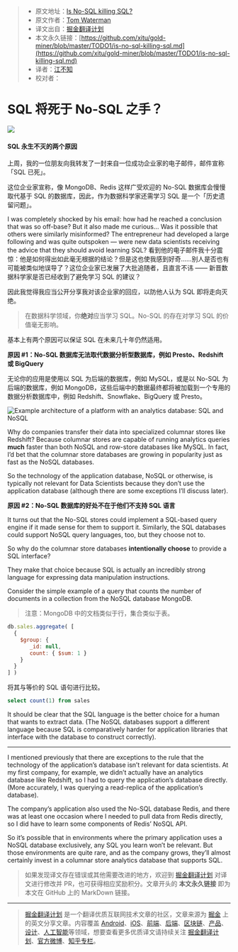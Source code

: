 > * 原文地址：[Is No-SQL killing SQL?](https://towardsdatascience.com/is-no-sql-killing-sql-3b0daff69ea)
> * 原文作者：[Tom Waterman](https://medium.com/@tjwaterman99)
> * 译文出自：[掘金翻译计划](https://github.com/xitu/gold-miner)
> * 本文永久链接：[https://github.com/xitu/gold-miner/blob/master/TODO1/is-no-sql-killing-sql.md](https://github.com/xitu/gold-miner/blob/master/TODO1/is-no-sql-killing-sql.md)
> * 译者：[江不知](http://jalan.space)
> * 校对者：

# SQL 将死于 No-SQL 之手？

![](https://cdn-images-1.medium.com/max/2688/1*b5c0bA8yVQ7Zeli-6nrXHA.png)

#### SQL 永生不灭的两个原因

上周，我的一位朋友向我转发了一封来自一位成功企业家的电子邮件，邮件宣称「SQL 已死」。

这位企业家宣称，像 MongoDB、Redis 这样广受欢迎的 No-SQL 数据库会慢慢取代基于 SQL 的数据库，因此，作为数据科学家还需学习 SQL 是一个「历史遗留问题」。

I was completely shocked by his email: how had he reached a conclusion that was so off-base? But it also made me curious… Was it possible that others were similarly misinformed? The entrepreneur had developed a large following and was quite outspoken — were new data scientists receiving the advice that they should avoid learning SQL?
看到他的电子邮件我十分震惊：他是如何得出如此毫无根据的结论？但是这也使我感到好奇……别人是否也有可能被类似地误导了？这位企业家已发展了大批追随者，且直言不讳 —— 新晋数据科学家是否已经收到了避免学习 SQL 的建议？

因此我觉得我应当公开分享我对该企业家的回应，以防他人认为 SQL 即将走向灭绝。

> 在数据科学领域，你**绝对**应当学习 SQL。No-SQL 的存在对学习 SQL 的价值毫无影响。

基本上有两个原因可以保证 SQL 在未来几十年仍然适用。

**原因 #1：No-SQL 数据库无法取代数据分析型数据库，例如 Presto、Redshift 或 BigQuery**

无论你的应用是使用以 SQL 为后端的数据库，例如 MySQL，或是以 No-SQL 为后端的数据库，例如 MongoDB，这些后端中的数据最终都将被加载到一个专用的数据分析数据库中，例如 Redshift、Snowflake、BigQuery 或 Presto。

![Example architecture of a platform with an analytics database: SQL and NoSQL](https://cdn-images-1.medium.com/max/3104/1*LBVLAfUu29FwbYCFF0vRCg.png)

Why do companies transfer their data into specialized columnar stores like Redshift? Because columnar stores are capable of running analytics queries **much** faster than both NoSQL and row-store databases like MySQL. In fact, I’d bet that the columnar store databases are growing in popularity just as fast as the NoSQL databases.

So the technology of the application database, NoSQL or otherwise, is typically not relevant for Data Scientists because they don’t use the application database (although there are some exceptions I’ll discuss later).

**原因 #2：No-SQL 数据库的好处不在于他们不支持 SQL 语言**

It turns out that the No-SQL stores could implement a SQL-based query engine if it made sense for them to support it. Similarly, the SQL databases could support NoSQL query languages, too, but they choose not to.

So why do the columnar store databases **intentionally choose** to provide a SQL interface?

They make that choice because SQL is actually an incredibly strong language for expressing data manipulation instructions.

Consider the simple example of a query that counts the number of documents in a collection from the NoSQL database MongoDB.

> 注意：MongoDB 中的文档类似于行，集合类似于表。

```js
db.sales.aggregate( [
  {
    $group: {
       _id: null,
       count: { $sum: 1 }
    }
  }
] )
```

将其与等价的 SQL 语句进行比较。

```sql
select count(1) from sales
```

It should be clear that the SQL language is the better choice for a human that wants to extract data. (The NoSQL databases support a different language because SQL is comparatively harder for application libraries that interface with the database to construct correctly).

---

I mentioned previously that there are exceptions to the rule that the technology of the application’s database isn’t relevant for data scientists. At my first company, for example, we didn’t actually have an analytics database like Redshift, so I had to query the application’s database directly. (More accurately, I was querying a read-replica of the application’s database).

The company’s application also used the No-SQL database Redis, and there was at least one occasion where I needed to pull data from Redis directly, so I did have to learn some components of Redis’ NoSQL API.

So it’s possible that in environments where the primary application uses a NoSQL database exclusively, any SQL you learn won’t be relevant. But those environments are quite rare, and as the company grows, they’ll almost certainly invest in a columnar store analytics database that supports SQL.

> 如果发现译文存在错误或其他需要改进的地方，欢迎到 [掘金翻译计划](https://github.com/xitu/gold-miner) 对译文进行修改并 PR，也可获得相应奖励积分。文章开头的 **本文永久链接** 即为本文在 GitHub 上的 MarkDown 链接。

---

> [掘金翻译计划](https://github.com/xitu/gold-miner) 是一个翻译优质互联网技术文章的社区，文章来源为 [掘金](https://juejin.im) 上的英文分享文章。内容覆盖 [Android](https://github.com/xitu/gold-miner#android)、[iOS](https://github.com/xitu/gold-miner#ios)、[前端](https://github.com/xitu/gold-miner#前端)、[后端](https://github.com/xitu/gold-miner#后端)、[区块链](https://github.com/xitu/gold-miner#区块链)、[产品](https://github.com/xitu/gold-miner#产品)、[设计](https://github.com/xitu/gold-miner#设计)、[人工智能](https://github.com/xitu/gold-miner#人工智能)等领域，想要查看更多优质译文请持续关注 [掘金翻译计划](https://github.com/xitu/gold-miner)、[官方微博](http://weibo.com/juejinfanyi)、[知乎专栏](https://zhuanlan.zhihu.com/juejinfanyi)。
